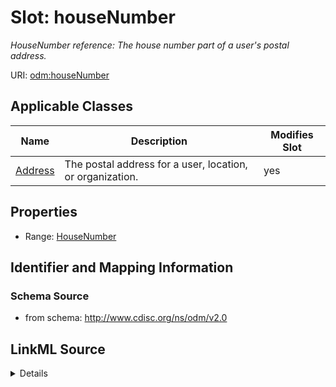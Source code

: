 # Slot: houseNumber


_HouseNumber reference: The house number part of a user's postal address._



URI: [odm:houseNumber](http://www.cdisc.org/ns/odm/v2.0/houseNumber)



<!-- no inheritance hierarchy -->




## Applicable Classes

| Name | Description | Modifies Slot |
| --- | --- | --- |
[Address](Address.md) | The postal address for a user, location, or organization. |  yes  |







## Properties

* Range: [HouseNumber](HouseNumber.md)





## Identifier and Mapping Information







### Schema Source


* from schema: http://www.cdisc.org/ns/odm/v2.0




## LinkML Source

<details>
```yaml
name: houseNumber
description: 'HouseNumber reference: The house number part of a user''s postal address.'
from_schema: http://www.cdisc.org/ns/odm/v2.0
rank: 1000
alias: houseNumber
domain_of:
- Address
range: HouseNumber

```
</details>